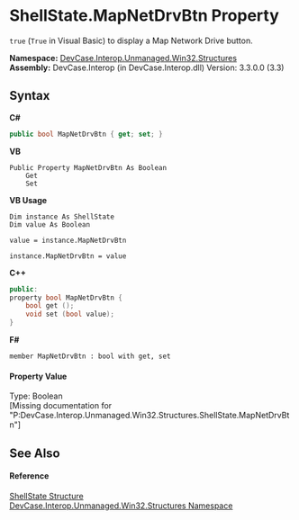 # ShellState.MapNetDrvBtn Property 
 

`true` (`True` in Visual Basic) to display a Map Network Drive button.

**Namespace:**&nbsp;<a href="N_DevCase_Interop_Unmanaged_Win32_Structures">DevCase.Interop.Unmanaged.Win32.Structures</a><br />**Assembly:**&nbsp;DevCase.Interop (in DevCase.Interop.dll) Version: 3.3.0.0 (3.3)

## Syntax

**C#**<br />
``` C#
public bool MapNetDrvBtn { get; set; }
```

**VB**<br />
``` VB
Public Property MapNetDrvBtn As Boolean
	Get
	Set
```

**VB Usage**<br />
``` VB Usage
Dim instance As ShellState
Dim value As Boolean

value = instance.MapNetDrvBtn

instance.MapNetDrvBtn = value
```

**C++**<br />
``` C++
public:
property bool MapNetDrvBtn {
	bool get ();
	void set (bool value);
}
```

**F#**<br />
``` F#
member MapNetDrvBtn : bool with get, set

```


#### Property Value
Type: Boolean<br />\[Missing <value> documentation for "P:DevCase.Interop.Unmanaged.Win32.Structures.ShellState.MapNetDrvBtn"\]

## See Also


#### Reference
<a href="T_DevCase_Interop_Unmanaged_Win32_Structures_ShellState">ShellState Structure</a><br /><a href="N_DevCase_Interop_Unmanaged_Win32_Structures">DevCase.Interop.Unmanaged.Win32.Structures Namespace</a><br />